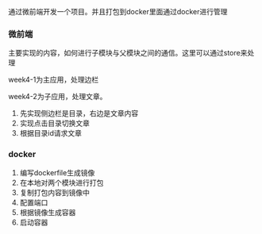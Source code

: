 通过微前端开发一个项目。并且打包到docker里面通过docker进行管理

### 微前端
主要实现的内容，如何进行子模块与父模块之间的通信。这里可以通过store来处理

week4-1为主应用，处理边栏

week4-2为子应用，处理文章。


1. 先实现侧边栏是目录，右边是文章内容
2. 实现点击目录切换文章
3. 根据目录id请求文章

### docker

1. 编写dockerfile生成镜像
2. 在本地对两个模块进行打包
3. 复制打包内容到镜像中
4. 配置端口
5. 根据镜像生成容器
6. 启动容器